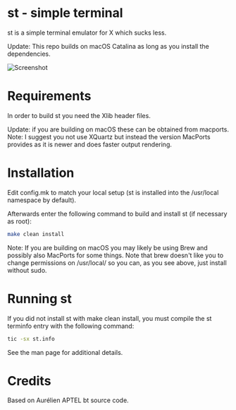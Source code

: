 # st - simple terminal

st is a simple terminal emulator for X which sucks less.

Update: This repo builds on macOS Catalina as long as you install the
dependencies.

![Screenshot](https://imgur.com/a/jGLo7W4 "Suckless Terminal on macOS Catalina")

# Requirements

In order to build st you need the Xlib header files.

Update: if you are building on macOS these can be obtained from macports.
Note: I suggest you not use XQuartz but instead the version MacPorts provides
as it is newer and does faster output rendering.

# Installation

Edit config.mk to match your local setup (st is installed into
the /usr/local namespace by default).

Afterwards enter the following command to build and install st (if
necessary as root):

```sh
make clean install
```
Note: If you are building on macOS you may likely be using Brew and possibly
also MacPorts for some things. Note that brew doesn't like you to change
permissions on /usr/local/ so you can, as you see above, just install without
sudo.

# Running st

If you did not install st with make clean install, you must compile
the st terminfo entry with the following command:

```sh
tic -sx st.info
```

See the man page for additional details.

# Credits

Based on Aurélien APTEL <aurelien dot aptel at gmail dot com> bt source code.
